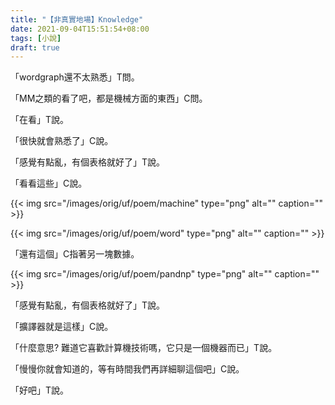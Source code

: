 ```yaml
---
title: "【非真實地場】Knowledge"
date: 2021-09-04T15:51:54+08:00
tags: [小說]
draft: true
---
```


「wordgraph還不太熟悉」T問。

「MM之類的看了吧，都是機械方面的東西」C問。

「在看」T說。

「很快就會熟悉了」C說。

「感覺有點亂，有個表格就好了」T說。

「看看這些」C說。

{{< img src="/images/orig/uf/poem/machine" type="png" alt="" caption="" >}}

{{< img src="/images/orig/uf/poem/word" type="png" alt="" caption="" >}}

「還有這個」C指著另一塊數據。

{{< img src="/images/orig/uf/poem/pandnp" type="png" alt="" caption="" >}}

「感覺有點亂，有個表格就好了」T說。

「擴譯器就是這樣」C說。

「什麼意思? 難道它喜歡計算機技術嗎，它只是一個機器而已」T說。

「慢慢你就會知道的，等有時間我們再詳細聊這個吧」C說。

「好吧」T說。